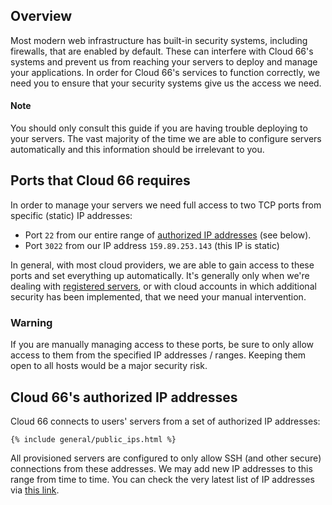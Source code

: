 ## Overview

Most modern web infrastructure has built-in security systems, including firewalls, that are enabled by default. These can interfere with Cloud 66's systems and prevent us from reaching your servers to deploy and manage your applications. In order for Cloud 66's services to function correctly, we need you to ensure that your security systems give us the access we need.

#### Note
<div class="notice notice-warning"><p>You should only consult this guide if you are having trouble deploying to your servers. The vast majority of the time we are able to configure servers automatically and this information should be irrelevant to you.</p></div>

## Ports that Cloud 66 requires

In order to manage your servers we need full access to two TCP ports from specific (static) IP addresses:

- Port `22` from our entire range of [authorized IP addresses](#cloud-66s-authorized-ip-addresses) (see below).
- Port `3022` from our IP address `159.89.253.143` (this IP is static)

In general, with most cloud providers, we are able to gain access to these ports and set everything up automatically. It's generally only when we're dealing with [registered servers](/{{page.collection}}/how-to-guides/deployment/registered-servers.html), or with cloud accounts in which additional security has been implemented, that we need your manual intervention. 

### Warning
<div class="notice notice-danger"><p>If you are manually managing access to these ports, be sure to only allow access to them from the specified IP addresses / ranges. Keeping them open to all hosts would be a major security risk.</p></div>

## Cloud 66's authorized IP addresses

Cloud 66 connects to users' servers from a set of authorized IP addresses:

```shell
{% include general/public_ips.html %}
```

All provisioned servers are configured to only allow SSH (and other secure) connections from these addresses. We may add new IP addresses to this range from time to time. You can check the very latest list of IP addresses via [this link](https://app.cloud66.com/authorized_ips).